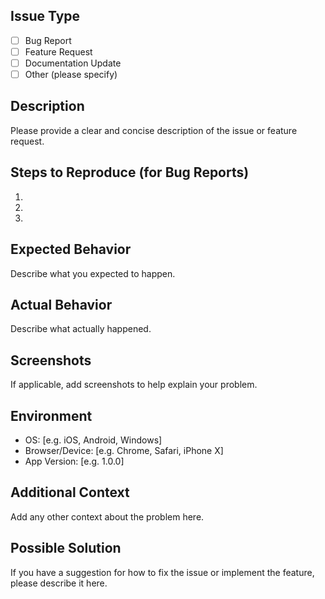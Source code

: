 ## Issue Type
- [ ] Bug Report
- [ ] Feature Request
- [ ] Documentation Update
- [ ] Other (please specify)

## Description
Please provide a clear and concise description of the issue or feature request.

## Steps to Reproduce (for Bug Reports)
1. 
2. 
3. 

## Expected Behavior
Describe what you expected to happen.

## Actual Behavior
Describe what actually happened.

## Screenshots
If applicable, add screenshots to help explain your problem.

## Environment
- OS: [e.g. iOS, Android, Windows]
- Browser/Device: [e.g. Chrome, Safari, iPhone X]
- App Version: [e.g. 1.0.0]

## Additional Context
Add any other context about the problem here.

## Possible Solution
If you have a suggestion for how to fix the issue or implement the feature, please describe it here.